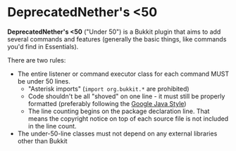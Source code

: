 DeprecatedNether's <50
=====================

**DeprecatedNether's <50** ("Under 50") is a Bukkit plugin that aims to add several commands and features (generally the basic things, like commands you'd find in Essentials).

There are two rules:
* The entire listener or command executor class for each command MUST be under 50 lines.
  * "Asterisk imports" (`import org.bukkit.*` are prohibited)
  * Code shouldn't be all "shoved" on one line - it must still be properly formatted (preferably following the [Google Java Style](https://google-styleguide.googlecode.com/svn/trunk/javaguide.html#s4.4-column-limit))
  * The line counting begins on the package declaration line. That means the copyright notice on top of each source file is not included in the line count.
* The under-50-line classes must not depend on any external libraries other than Bukkit
